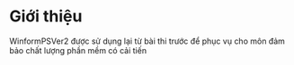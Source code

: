 # Giới thiệu
  WinformPSVer2 được sử dụng lại từ bài thi trước để phục vụ cho môn đảm bảo chất lượng phần mềm có cải tiến
 
